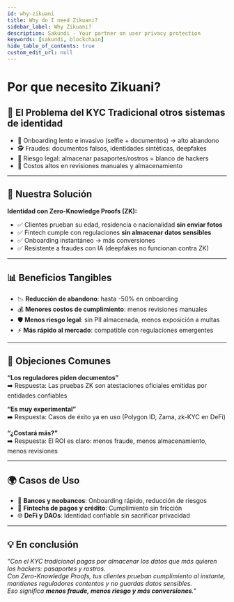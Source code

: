 ```yaml
---
id: why-zikuani
title: Why do I need Zikuani?
sidebar_label: Why Zikuani?
description: Sakundi - Your partner on user privacy protection
keywords: [sakundi, blockchain]
hide_table_of_contents: true
custom_edit_url: null
---
```


# Por que necesito Zikuani?

## 🛑 El Problema del KYC Tradicional otros sistemas de identidad

- 📸 Onboarding lento e invasivo (selfie + documentos) → alto abandono  
- 🕵️ Fraudes: documentos falsos, identidades sintéticas, deepfakes  
- 🔐 Riesgo legal: almacenar pasaportes/rostros = blanco de hackers  
- 💸 Costos altos en revisiones manuales y almacenamiento  

---

## 🔑 Nuestra Solución

**Identidad con Zero-Knowledge Proofs (ZK):**

- ✅ Clientes prueban su edad, residencia o nacionalidad **sin enviar fotos**  
- ✅ Fintech cumple con regulaciones **sin almacenar datos sensibles**  
- ✅ Onboarding instantáneo → más conversiones  
- ✅ Resistente a fraudes con IA (deepfakes no funcionan contra ZK)  

---

## 📊 Beneficios Tangibles

- 📉 **Reducción de abandono**: hasta -50% en onboarding  
- 💰 **Menores costos de cumplimiento**: menos revisiones manuales  
- 🛡 **Menos riesgo legal**: sin PII almacenada, menos exposición a multas  
- ⚡ **Más rápido al mercado**: compatible con regulaciones emergentes  

---

## 🤔 Objeciones Comunes

**“Los reguladores piden documentos”**  
➡️ Respuesta: Las pruebas ZK son atestaciones oficiales emitidas por entidades confiables  

**“Es muy experimental”**  
➡️ Respuesta: Casos de éxito ya en uso (Polygon ID, Zama, zk-KYC en DeFi)  

**“¿Costará más?”**  
➡️ Respuesta: El ROI es claro: menos fraude, menos almacenamiento, menos revisiones  

---

## 🌍 Casos de Uso

- 🏦 **Bancos y neobancos**: Onboarding rápido, reducción de riesgos  
- 📱 **Fintechs de pagos y crédito**: Cumplimiento sin fricción  
- 🌐 **DeFi y DAOs**: Identidad confiable sin sacrificar privacidad  

---

## 💡 En conclusión

*"Con el KYC tradicional pagas por almacenar los datos que más quieren los hackers: pasaportes y rostros.  
Con Zero-Knowledge Proofs, tus clientes prueban cumplimiento al instante, mantienes reguladores contentos y no guardas datos sensibles.  
Eso significa **menos fraude, menos riesgo y más conversiones**."*  